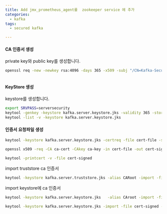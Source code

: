 ```yaml
---
title: Add jmx_prometheus_agent를  zookeeper service 에 추가 
categories:
  - kafka
tags: 
  - secured kafka

---
```


#### CA 인증서 생성
private key와 public key를 생성합니다.  
```bash
openssl req -new -newkey rsa:4096 -days 365 -x509 -subj "/CN=Kafka-Security-CA" -keyout ca-key -out ca-cert -nodes
```

<figure style="width: 100%" class="align-center">
  <img src="{{ site.url }}{{ site.baseurl }}/assets/images/kafka/24-generate-ca.png" alt="">
  <figcaption></figcaption>
</figure> 

#### KeyStore 생성
keystore를 생성합니다.  

```bash
export SRVPASS=serversecurity
keytool -genkey -keystore kafka.server.keystore.jks -validity 365 -storepass $SRVPASS -keypass $SRVPASS -dname "CN=kafka1.mydomain.com" -storetype pkcs12 
keytool -list -v -keystore kafka.server.keystore.jks
```

#### 인증서 요청파일 생성 
```bash
keytool -keystore kafka.server.keystore.jks -certreq -file cert-file -storepass $SRVPASS -keypass $SRVPASS
```

```bash
openssl x509 -req -CA ca-cert -CAkey ca-key -in cert-file -out cert-signed -days 365 -CAcreateserial -passin pass:$SRVPASS
```

```bash
keytool -printcert -v -file cert-signed
```
import truststore ca 인증서   
```bash
keytool -keystore kafka.server.truststore.jks -alias CARoot -import -file ca-cert -storepass $SRVPASS -keypass $SRVPASS -noprompt
```

import keystore에 ca 인증서  
```bash
keytool -keystore kafka.server.keystore.jks   -alias CAroot -import -file ca-cert -storepass $SRVPASS -keypass $SRVPASS -noprompt
```

```bash
keytool -keystore kafka.server.keystore.jks -import -file cert-signed -storepass $SRVPASS -keypass $SRVPASS -noprompt 
```